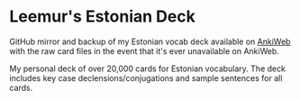 # Leemur's Estonian Deck
GitHub mirror and backup of my Estonian vocab deck available on [AnkiWeb](https://ankiweb.net/shared/info/540341841) with the raw card files in the event that it's ever unavailable on AnkiWeb.

My personal deck of over 20,000 cards for Estonian vocabulary. The deck includes key case declensions/conjugations and sample sentences for all cards.
